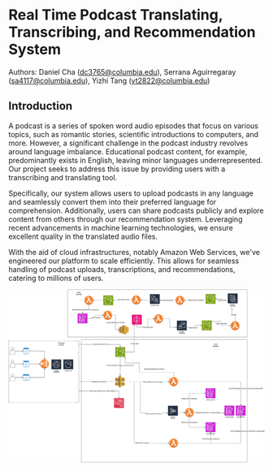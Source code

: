 # Real Time Podcast Translating, Transcribing, and Recommendation System

Authors: Daniel Cha (dc3765@columbia.edu), Serrana Aguirregaray (sa4117@columbia.edu), Yizhi Tang (yt2822@columbia.edu)

## Introduction

A podcast is a series of spoken word audio episodes that focus on various topics, such as romantic stories, scientific introductions to computers, and more. However, a significant challenge in the podcast industry revolves around language imbalance. Educational podcast content, for example, predominantly exists in English, leaving minor languages underrepresented. Our project seeks to address this issue by providing users with a transcribing and translating tool.

Specifically, our system allows users to upload podcasts in any language and seamlessly convert them into their preferred language for comprehension. Additionally, users can share podcasts publicly and explore content from others through our recommendation system. Leveraging recent advancements in machine learning technologies, we ensure excellent quality in the translated audio files.

With the aid of cloud infrastructures, notably Amazon Web Services, we've engineered our platform to scale efficiently. This allows for seamless handling of podcast uploads, transcriptions, and recommendations, catering to millions of users.

![failed to load image](https://github.com/lumr1426/cloud-final-project/blob/main/final_architecture.png?raw=true)
